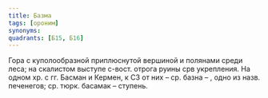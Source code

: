 ```yaml
---
title: Базма
tags: [ороним]
synonyms:
quadrants: [Б15, Б16]
---
```


Гора с куполообразной приплюснутой вершиной и полянами среди леса; на скалистом
выступе с-вост. отрога руины срв укрепления. На одном хр. с гг. Басман и Кермен,
к СЗ от них – ср. базна – , одно из назв. печенегов; ср. тюрк. басамак –
ступень.
